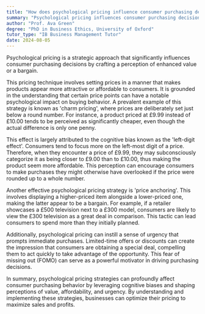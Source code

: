 ```yaml
---
title: "How does psychological pricing influence consumer purchasing decisions?"
summary: "Psychological pricing influences consumer purchasing decisions by creating a perception of enhanced value or a bargain."
author: "Prof. Ava Green"
degree: "PhD in Business Ethics, University of Oxford"
tutor_type: "IB Business Management Tutor"
date: 2024-08-05
---
```


Psychological pricing is a strategic approach that significantly influences consumer purchasing decisions by crafting a perception of enhanced value or a bargain.

This pricing technique involves setting prices in a manner that makes products appear more attractive or affordable to consumers. It is grounded in the understanding that certain price points can have a notable psychological impact on buying behavior. A prevalent example of this strategy is known as 'charm pricing', where prices are deliberately set just below a round number. For instance, a product priced at £9.99 instead of £10.00 tends to be perceived as significantly cheaper, even though the actual difference is only one penny.

This effect is largely attributed to the cognitive bias known as the 'left-digit effect'. Consumers tend to focus more on the left-most digit of a price. Therefore, when they encounter a price of £9.99, they may subconsciously categorize it as being closer to £9.00 than to £10.00, thus making the product seem more affordable. This perception can encourage consumers to make purchases they might otherwise have overlooked if the price were rounded up to a whole number.

Another effective psychological pricing strategy is 'price anchoring'. This involves displaying a higher-priced item alongside a lower-priced one, making the latter appear to be a bargain. For example, if a retailer showcases a £500 television next to a £300 model, consumers are likely to view the £300 television as a great deal in comparison. This tactic can lead consumers to spend more than they initially planned.

Additionally, psychological pricing can instill a sense of urgency that prompts immediate purchases. Limited-time offers or discounts can create the impression that consumers are obtaining a special deal, compelling them to act quickly to take advantage of the opportunity. This fear of missing out (FOMO) can serve as a powerful motivator in driving purchasing decisions.

In summary, psychological pricing strategies can profoundly affect consumer purchasing behavior by leveraging cognitive biases and shaping perceptions of value, affordability, and urgency. By understanding and implementing these strategies, businesses can optimize their pricing to maximize sales and profits.
    